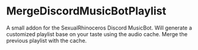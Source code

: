 # MergeDiscordMusicBotPlaylist
A small addon for the SexualRhinoceros Discord MusicBot. Will generate a customized playlist base on your taste using the audio cache. Merge the previous playlist with the cache. 
